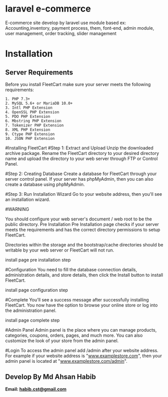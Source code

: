 # laravel e-commerce
E-commerce site develop by laravel use module based ex: Accounting,inventory, payment process, them, font-end, admin module, user management, order tracking, slider management
# Installation

## Server Requirements

Before you install FleetCart make sure your server meets the following requirements:
```
1. PHP 7.3+
2. MySQL 5.6+ or MariaDB 10.0+
3. Intl PHP Extension
4. OpenSSL PHP Extension
5. PDO PHP Extension
6. Mbstring PHP Extension
7. Tokenizer PHP Extension
8. XML PHP Extension
9. Ctype PHP Extension
10. JSON PHP Extension 

```
#Installing FleetCart
#Step 1: Extract and Upload
Unzip the downloaded archive package. Rename the FleetCart directory to your desired directory name and upload the directory to your web server through FTP or Control Panel.

#Step 2: Creating Database
Create a database for FleetCart through your server control panel. If your server has phpMyAdmin, then you can also create a database using phpMyAdmin.

#Step 3: Run Installation Wizard
Go to your website address, then you'll see an installation wizard.

#WARNING

You should configure your web server's document / web root to be the public directory.
Pre Installation
Pre Installation page checks if your server meets the requirements and has the correct directory permissions to setup FleetCart.

Directories within the storage and the bootstrap/cache directories should be writable by your web server or FleetCart will not run.

install page pre installation step

#Configuration
You need to fill the database connection details, administration details, and store details, then click the Install button to install FleetCart.

install page configuration step

#Complete
You'll see a success message after successfully installing FleetCart. You now have the option to browse your online store or log into the administration panel.

install page complete step

#Admin Panel
Admin panel is the place where you can manage products, categories, coupons, orders, pages, and much more. You can also customize the look of your store from the admin panel.

#Login
To access the admin panel add /admin after your website address. For example if your website address is "www.examplestore.com", then your admin panel is located at "www.examplestore.com/admin".


## Develop By Md Ahsan Habib
**Email: habib.cst@gmail.com** 

